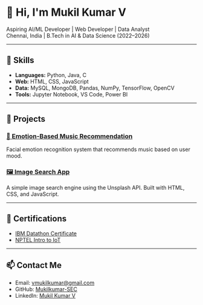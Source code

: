 
# 👋 Hi, I'm Mukil Kumar V

Aspiring AI/ML Developer | Web Developer | Data Analyst  
Chennai, India | B.Tech in AI & Data Science (2022–2026)

---

## 🔧 Skills

- **Languages:** Python, Java, C
- **Web:** HTML, CSS, JavaScript
- **Data:** MySQL, MongoDB, Pandas, NumPy, TensorFlow, OpenCV
- **Tools:** Jupyter Notebook, VS Code, Power BI

---

## 🚀 Projects

### [🎵 Emotion-Based Music Recommendation](https://github.com/Mukilkumar-SEC/Emotion-Detection)
Facial emotion recognition system that recommends music based on user mood.

### [🖼️ Image Search App](https://github.com/Mukilkumar-SEC/Image-search-app)
A simple image search engine using the Unsplash API. Built with HTML, CSS, and JavaScript.

---

## 📜 Certifications

- [IBM Datathon Certificate](https://drive.google.com/file/d/1IkRMqdIzJvZmZr9uAAtyhmWw6GBPjHXp/view)
- [NPTEL Intro to IoT](https://archive.nptel.ac.in/content/noc/NOC24/SEM1/Ecertificates/106/noc24-cs35/Course/NPTEL24CS35S55880058430800071.pdf)

---

## 📫 Contact Me

- Email: vmukilkumar@gmail.com
- GitHub: [Mukilkumar-SEC](https://github.com/Mukilkumar-SEC)
- LinkedIn: [Mukil Kumar V](https://www.linkedin.com/in/mukil-kumar-v-331a1b276/)
